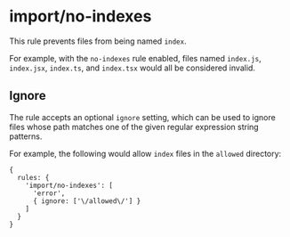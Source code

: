 # import/no-indexes

This rule prevents files from being named `index`.

For example, with the `no-indexes` rule enabled, files named `index.js`, `index.jsx`, `index.ts`, and `index.tsx` would all be considered invalid.

## Ignore

The rule accepts an optional `ignore` setting, which can be used to ignore files whose path matches one of the given regular expression string patterns.

For example, the following would allow `index` files in the `allowed` directory:

```
{
  rules: {
    'import/no-indexes': [
      'error',
      { ignore: ['\/allowed\/'] }
    ]
  }
}
```

